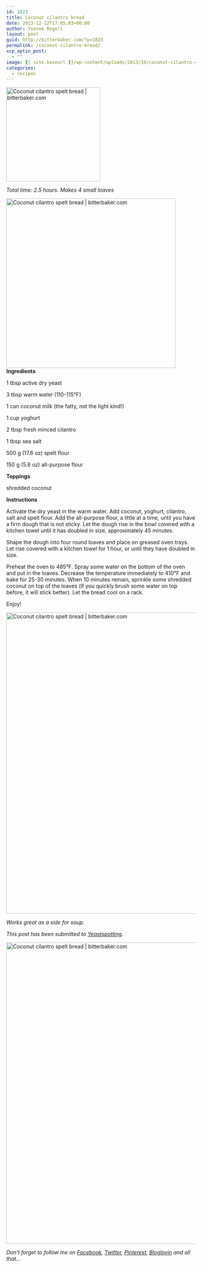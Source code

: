 ```yaml
---
id: 1823
title: Coconut cilantro bread
date: 2013-12-12T17:05:03+00:00
author: Yvonne Rogell
layout: post
guid: http://bitterbaker.com/?p=1823
permalink: /coconut-cilantro-bread/
xcp_optin_post:
  - ""
image: {{ site.baseurl }}/wp-content/uploads/2013/10/coconut-cilantro-spelt-bread1foodgawker.jpg
categories:
  - recipes
---
```

<p class="recipe-icon">
  <img class="pinthis recipe-icon" title="Coconut cilantro spelt bread | bitterbaker.com" alt="Coconut cilantro spelt bread | bitterbaker.com" src="http://bitterbaker.com/images/coconut-cilantro-spelt-bread2mini.jpg" width="250" />
</p>

_Total time: 2.5 hours. Makes 4 small loaves_

<img class="pinthis alignright" title="Coconut cilantro spelt bread | bitterbaker.com" alt="Coconut cilantro spelt bread | bitterbaker.com" src="http://bitterbaker.com/images/coconut-cilantro-spelt-bread1.jpg" width="450" />**Ingredients**
  
1 tbsp active dry yeast
  
3 tbsp warm water (110-115°F)
  
1 can coconut milk (the fatty, not the light kind!)
  
1 cup yoghurt
  
2 tbsp fresh minced cilantro
  
1 tbsp sea salt
  
500 g (17.6 oz) spelt flour
  
150 g (5.6 oz) all-purpose flour

**Toppings**
  
shredded coconut

**Instructions**
  
Activate the dry yeast in the warm water. Add coconut, yoghurt, cilantro, salt and spelt flour. Add the all-purpose flour, a little at a time, until you have a firm dough that is not sticky. Let the dough rise in the bowl covered with a kitchen towel until it has doubled in size, approximately 45 minutes.

Shape the dough into four round loaves and place on greased oven trays. Let rise covered with a kitchen towel for 1 hour, or until they have doubled in size.

Preheat the oven to 485°F. Spray some water on the bottom of the oven and put in the loaves. Decrease the temperature immediately to 410°F and bake for 25-30 minutes. When 10 minutes remain, sprinkle some shredded coconut on top of the loaves (if you quickly brush some water on top before, it will stick better). Let the bread cool on a rack.

Enjoy!

<img class="pinthis" title="Coconut cilantro spelt bread | bitterbaker.com" alt="Coconut cilantro spelt bread | bitterbaker.com" src="http://bitterbaker.com/images/coconut-cilantro-spelt-bread2.jpg" width="800" />
  
_Works great as a side for soup._ 
  
_This post has been submitted to <a href="http://www.wildyeastblog.com/category/yeastspotting/" target="_blank">Yeastspotting</a>._

<img class="pinthis" title="Coconut cilantro spelt bread | bitterbaker.com" alt="Coconut cilantro spelt bread | bitterbaker.com" src="http://bitterbaker.com/images/coconut-cilantro-spelt-bread3.jpg" width="800" />
  
_Don&#8217;t forget to follow me on <a href="https://www.facebook.com/bitterbakerblog" target="_blank">Facebook</a>, <a href="https://twitter.com/bitter_baker" target="_blank">Twitter</a>, <a href="http://pinterest.com/bitterbaker/" target="_blank">Pinterest</a>, <a href="http://www.bloglovin.com/en/blog/4799901" target="_blank">Bloglovin</a> and all that&#8230;_